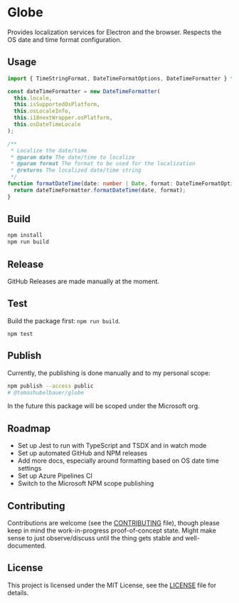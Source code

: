 # Globe

Provides localization services for Electron and the browser.
Respects the OS date and time format configuration.

## Usage

```typescript
import { TimeStringFormat, DateTimeFormatOptions, DateTimeFormatter } from 'globe';

const dateTimeFormatter = new DateTimeFormatter(
  this.locale,
  this.isSupportedOsPlatform,
  this.osLocaleInfo,
  this.i18nextWrapper.osPlatform,
  this.osDateTimeLocale
);

/**
 * Localize the date/time
 * @param date The date/time to localize
 * @param format The format to be used for the localization
 * @returns The localized date/time string
 */
function formatDateTime(date: number | Date, format: DateTimeFormatOptions) {
  return dateTimeFormatter.formatDateTime(date, format);
}
```

## Build

```sh
npm install
npm run build
```

## Release

GitHub Releases are made manually at the moment.

## Test

Build the package first: `npm run build`.

`npm test`

## Publish

Currently, the publishing is done manually and to my personal scope:

```sh
npm publish --access public
# @tomashubelbauer/globe
```

In the future this package will be scoped under the Microsoft org.

## Roadmap

- Set up Jest to run with TypeScript and TSDX and in watch mode
- Set up automated GitHub and NPM releases
- Add more docs, especially around formatting based on OS date time settings
- Set up Azure Pipelines CI
- Switch to the Microsoft NPM scope publishing

## Contributing

Contributions are welcome (see the [CONTRIBUTING](./CONTRIBUTING.md) file), though please keep in mind the work-in-progress proof-of-concept state. Might make sense to just observe/discuss until the thing gets stable and well-documented.

## License

This project is licensed under the MIT License, see the [LICENSE](LICENSE) file for details.
